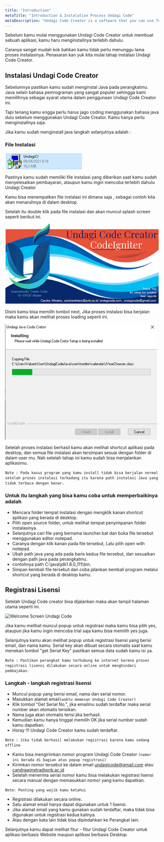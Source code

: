```yaml
---
title: "Introduction"
metaTitle: "Introduction & Instalation Process Undagi Code"
metaDescription: "Undagi Code Creator is a software that you can use for create a CRUD applicaiton ,and starter application"
---
```


Sebelum kamu mulai menggunakan Undagi Code Creator untuk membuat sebuah aplikasi, kamu haru menginstallnya terlebih dahulu.

Caranya sangat mudah kok bahkan kamu tidak perlu menunggu lama proses instalasinya. Penasaran kan yuk kita mulai tahap instalasi Undagi Code Creator.

## Instalasi Undagi Code Creator

Sebelumnya pastikan kamu sudah menginstal Java pada perangkatmu. Java selain bahasa pemrograman yang sangat populer sehingga kami memilihnya sebagai syarat utama dalam penggunaan Undagi Code Creator ini.

Tapi tenang kamu engga perlu harus jago coding menggunakan bahasa java dulu sebelum menggunakan Undagi Code Creator. Kamu hanya perlu menginstallnya saja.

Jika kamu sudah menginstall java langkah selanjutnya adalah :

### File Instalasi

![File Instalasi](./images/instalation-files.png)

Pastinya kamu sudah memiliki file instalasi yang diberikan saat kamu sudah menyelesaikan pembayaran, ataupun kamu ingin mencoba terlebih dahulu Undagi Creator

Kamu bisa menempatkan file instalasi ini dimana saja , sebagai contoh kita akan menaruhnya di dalam desktop.

Setelah itu double klik pada file instalasi dan akan muncul splash screen seperti berikut ini.

![splash screen](./images/splash-screen.png)

Disini kamu bisa memilih tombol next, Jika proses instalasi bisa berjalan maka kamu akan melihat proses loading seperti ini.

![loading state](./images/loading-wizard.png)

Setelah proses instalasi berhasil kamu akan melihat shortcut aplikasi pada desktop, dan semua file instalasi akan tersimpan sesuai dengan folder di dalam user mu. Nah setelah tahap ini kamu sudah bisa menjalankan aplikasimu.

```Note : Pada kasus program yang kamu install tidak bisa berjalan normal setelah proses instalasi terkadang itu karena path instalasi Java yang tidak terbaca dengan benar.```

### Untuk itu langkah yang bisa kamu coba untuk memperbaikinya adalah

- Mencara folder tempat instalasi dengan mengklik kanan shortcut aplikasi yang berada di desktop.
- Pilih open source folder, untuk melihat tempat penyimpanan folder instalasinya.
- Selanjutnya cari file yang bernama launcher.bat dan buka file tersebut menggunakan editor notepad.
- Caranya dengan klik kanan pada file tersebut, Lalu pilih open with notepad.
- Ubah path java yang ada pada baris kedua file tersebut, dan sesuaikan dengan path java pada perangkatmu.
- contohnya path C:\java\jdk1.8.0_111\bin.
- Simpan kembali file tersebut dan coba jalankan kembali program melalui shortcut yang berada di desktop kamu.

## Registrasi Lisensi

Setelah Undagi Code creator bisa dijalankan maka akan tampil halaman utama seperti ini.

![Welcome Screen Undagi Code](./images/welcome-screen.png)

Jika kamu melihat muncul popup untuk registrasi maka kamu bisa pilih yes, ataupun jika kamu ingin mencoba trial saja kamu bisa memilih yes juga.

Selanjutnya kamu akan melihat popup untuk registrasi lisensi yang berisi email, dan nama kamu. Serial key akan dibuat secara otomatis saat kamu menekan tombol "get Serial Key" pastikan semua data sudah kamu isi ya.

```Note : Pastikan perangkat kamu terhubung ke internet karena proses registrasi lisensi dilakukan secara online untuk menghindari pembajakan.```

### Langkah - langkah registrasi lisensi

- Muncul popup yang berisi email, nama dan serial nomor.
- Masukkan alamat email```(waktu memesan Undagi Code Creator)```
- Klik tombol "Get Serial No.", jika emailmu sudah terdaftar maka serial number akan otomatis terisikan.
- Nama juga akan otomatis terisi jika berhasil.
- Kemudian kamu hanya tinggal memilih OK jika serial number sudah kamu dapatkan.
- Horay !!! Undagi Code Creator kamu sudah terdaftar.

```Note : Jika tidak berhasil melakukan registrasi karena kamu sedang offline```

- Kamu bisa mengirimkan nomor program Undagi Code Creator ```(nomor ini berada di bagian atas popup registrasi)```
- Kirimkan nomor tersebut ke dalam email undagicode@gmail.com atau candrawinetra@pnb.ac.id
- Setelah menerima serial nomor kamu bisa melakukan registrasi lisensi secara manual dengan memasukkan nomor yang kamu dapatkan.

```Note: Penting yang wajib kamu ketahui```

- Registrasi dilakukan secara online.
- Satu alamat email hanya dapat digunakan untuk 1 lisensi.
- Jika alamat email yang kamu gunakan sudah terdaftar, maka tidak bisa digunakan untuk registrasi kedua kalinya.
- Atau dengan kata lain tidak bisa dipindahkan ke Perangkat lain.

Selanjutnya kamu dapat melihat fitur - fitur Undagi Code Creator untuk aplikasi berbasis Website maupun aplikasi berbasis Desktop.
